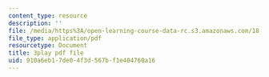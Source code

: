 ```yaml
---
content_type: resource
description: ''
file: /media/https%3A/open-learning-course-data-rc.s3.amazonaws.com/18-217-graph-theory-and-additive-combinatorics-fall-2019/910a6eb17de04f3d567bf1e404760a16_BatYGepHsnc.pdf
file_type: application/pdf
resourcetype: Document
title: 3play pdf file
uid: 910a6eb1-7de0-4f3d-567b-f1e404760a16
---
```

